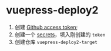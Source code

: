 # vuepress-deploy2

1. 创建 [Github access token](https://docs.github.com/en/authentication/keeping-your-account-and-data-secure/creating-a-personal-access-token);
2. 创建一个 [secrets](https://docs.github.com/en/actions/security-guides/encrypted-secrets)，填入刚创建的 `token`
3. 创建仓库 `vuepress-deploy2-target`

